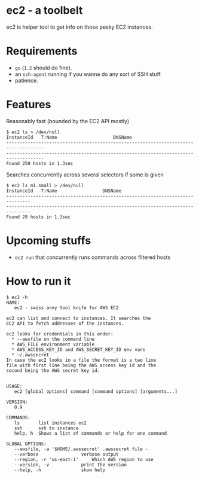 ec2 - a toolbelt
================

ec2 is helper tool to get info on those pesky EC2 instances.

Requirements
============

 - `go` (`1.2` should do fine).
 - an `ssh-agent` running if you wanna do any sort of SSH stuff.
 - patience.

Features
========

Reasonably fast (bounded by the EC2 API mostly)
```
$ ec2 ls > /dev/null
InstanceId   T:Name                     DNSName
------------------------------------------------------------------------------------
------------------------------------------------------------------------------------
Found 250 hosts in 1.3sec
```
Searches concurrently across several selectors if some is given
```
$ ec2 ls m1.small > /dev/null
InstanceId   T:Name                 DNSName
-------------------------------------------------------------------------------
-------------------------------------------------------------------------------
Found 29 hosts in 1.3sec
```


Upcoming stuffs
===============
 - `ec2 run` that concurrently runs commands across filtered hosts


How to run it
==============

```
$ ec2 -h
NAME:
   ec2 - swiss army tool knife for AWS EC2

ec2 can list and connect to instances. It searches the
EC2 API to fetch addresses of the instances.

ec2 looks for credentials in this order:
  * --awsfile on the command line
  * AWS_FILE environment variable
  * AWS_ACCESS_KEY_ID and AWS_SECRET_KEY_ID env vars
  * ~/.awssecret
In case the ec2 looks in a file the format is a two line
file with first line being the AWS access key id and the
second being the AWS secret key id.


USAGE:
   ec2 [global options] command [command options] [arguments...]

VERSION:
   0.9

COMMANDS:
   ls		list instances ec2
   ssh		ssh to instance
   help, h	Shows a list of commands or help for one command

GLOBAL OPTIONS:
   --awsfile, -a '$HOME/.awssecret'	.awssecret file -
   --verbose				verbose output
   --region, -r 'us-east-1'		Which AWS region to use
   --version, -v			print the version
   --help, -h				show help
```


